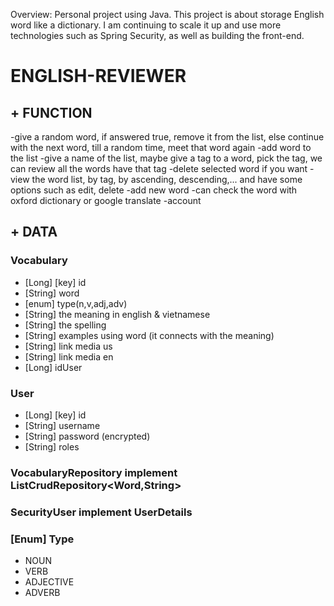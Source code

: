 Overview: Personal project using Java. This project is about storage English word like a dictionary. I am continuing to scale it up and use more technologies such as Spring Security, as well as building the front-end.

# ENGLISH-REVIEWER

## + FUNCTION
-give a random word, if answered true, remove it from the list, else continue with 
the next word, till a random time, meet that word again
-add word to the list
-give a name of the list, maybe give a tag to a word, pick the tag, we can 
review all the words have that tag
-delete selected word if you want
-view the word list, by tag, by ascending, descending,... and have some options
such as edit, delete
-add new word 
-can check the word with oxford dictionary or google translate
-account

## + DATA
### Vocabulary
- [Long] [key] id
- [String] word
- [enum] type(n,v,adj,adv)
- [String] the meaning in english & vietnamese
- [String] the spelling
- [String] examples using word (it connects with the meaning)
- [String] link media us
- [String] link media en
- [Long] idUser
### User
- [Long] [key] id
- [String] username
- [String] password (encrypted)
- [String] roles
### VocabularyRepository implement ListCrudRepository<Word,String>
### SecurityUser implement UserDetails
### [Enum] Type
- NOUN
- VERB
- ADJECTIVE
- ADVERB




	

